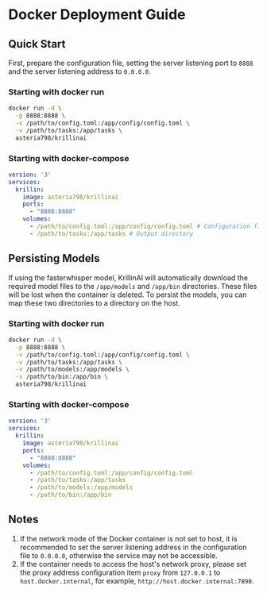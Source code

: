 # Docker Deployment Guide

## Quick Start
First, prepare the configuration file, setting the server listening port to `8888` and the server listening address to `0.0.0.0`.

### Starting with docker run
```bash
docker run -d \
  -p 8888:8888 \
  -v /path/to/config.toml:/app/config/config.toml \
  -v /path/to/tasks:/app/tasks \
  asteria798/krillinai
```

### Starting with docker-compose
```yaml
version: '3'
services:
  krillin:
    image: asteria798/krillinai
    ports:
      - "8888:8888"
    volumes:
      - /path/to/config.toml:/app/config/config.toml # Configuration file
      - /path/to/tasks:/app/tasks # Output directory
```

## Persisting Models
If using the fasterwhisper model, KrillinAI will automatically download the required model files to the `/app/models` and `/app/bin` directories. These files will be lost when the container is deleted. To persist the models, you can map these two directories to a directory on the host.

### Starting with docker run
```bash
docker run -d \
  -p 8888:8888 \
  -v /path/to/config.toml:/app/config/config.toml \
  -v /path/to/tasks:/app/tasks \
  -v /path/to/models:/app/models \
  -v /path/to/bin:/app/bin \
  asteria798/krillinai
```

### Starting with docker-compose
```yaml
version: '3'
services:
  krillin:
    image: asteria798/krillinai
    ports:
      - "8888:8888"
    volumes:
      - /path/to/config.toml:/app/config/config.toml      
      - /path/to/tasks:/app/tasks
      - /path/to/models:/app/models
      - /path/to/bin:/app/bin
```

## Notes
1. If the network mode of the Docker container is not set to host, it is recommended to set the server listening address in the configuration file to `0.0.0.0`, otherwise the service may not be accessible.
2. If the container needs to access the host's network proxy, please set the proxy address configuration item `proxy` from `127.0.0.1` to `host.docker.internal`, for example, `http://host.docker.internal:7890`.